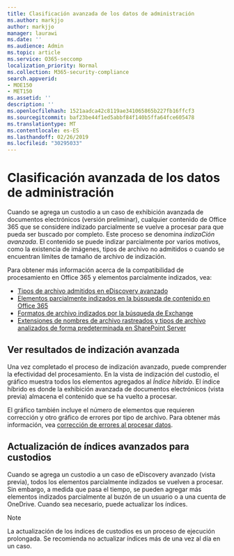 ```yaml
---
title: Clasificación avanzada de los datos de administración
ms.author: markjjo
author: markjjo
manager: laurawi
ms.date: ''
ms.audience: Admin
ms.topic: article
ms.service: O365-seccomp
localization_priority: Normal
ms.collection: M365-security-compliance
search.appverid:
- MOE150
- MET150
ms.assetid: ''
description: ''
ms.openlocfilehash: 1521aadca42c8119ae341065865b227fb16ffcf3
ms.sourcegitcommit: baf23be44f1ed5abbf84f140b5ffa64fce605478
ms.translationtype: MT
ms.contentlocale: es-ES
ms.lasthandoff: 02/26/2019
ms.locfileid: "30295033"
---
```

# <a name="advanced-indexing-of-custodian-data"></a>Clasificación avanzada de los datos de administración

Cuando se agrega un custodio a un caso de exhibición avanzada de documentos electrónicos (versión preliminar), cualquier contenido de Office 365 que se considere indizado parcialmente se vuelve a procesar para que pueda ser buscado por completo.  Este proceso se denomina *indizaCión avanzada*. El contenido se puede indizar parcialmente por varios motivos, como la existencia de imágenes, tipos de archivo no admitidos o cuando se encuentran límites de tamaño de archivo de indización.

Para obtener más información acerca de la compatibilidad de procesamiento en Office 365 y elementos parcialmente indizados, vea:

- [Tipos de archivo admitidos en eDiscovery avanzado](supported-filetypes-ediscovery20.md)
- [Elementos parcialmente indizados en la búsqueda de contenido en Office 365](https://docs.microsoft.com/en-us/office365/securitycompliance/partially-indexed-items-in-content-search)
- [Formatos de archivo indizados por la búsqueda de Exchange](https://docs.microsoft.com/en-us/exchange/file-formats-indexed-by-exchange-search-exchange-2013-help)
- [Extensiones de nombres de archivo rastreados y tipos de archivo analizados de forma predeterminada en SharePoint Server](https://docs.microsoft.com/en-us/SharePoint/technical-reference/default-crawled-file-name-extensions-and-parsed-file-types)

## <a name="viewing-advanced-indexing-results"></a>Ver resultados de indización avanzada

Una vez completado el proceso de indización avanzado, puede comprender la efectividad del procesamiento.  En la vista de indización del custodio, el gráfico muestra todos los elementos agregados al *Índice híbrido*.  El índice híbrido es donde la exhibición avanzada de documentos electrónicos (vista previa) almacena el contenido que se ha vuelto a procesar.

El gráfico también incluye el número de elementos que requieren corrección y otro gráfico de errores por tipo de archivo. Para obtener más información, vea [corrección de errores al procesar datos](error-remediation.md).

## <a name="updating-advanced-indexes-for-custodians"></a>Actualización de índices avanzados para custodios

Cuando se agrega un custodio a un caso de eDiscovery avanzado (vista previa), todos los elementos parcialmente indizados se vuelven a procesar. Sin embargo, a medida que pasa el tiempo, se pueden agregar más elementos indizados parcialmente al buzón de un usuario o a una cuenta de OneDrive.  Cuando sea necesario, puede actualizar los índices.

> [!NOTE]
> La actualización de los índices de custodios es un proceso de ejecución prolongada. Se recomienda no actualizar índices más de una vez al día en un caso.
